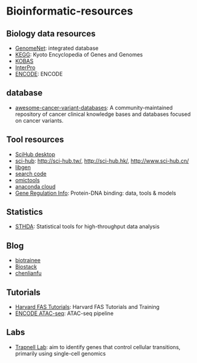 # Bioinformatic-resources

## Biology data resources

* [GenomeNet](http://www.genome.jp/): integrated database 
* [KEGG](http://www.genome.jp/kegg/): Kyoto Encyclopedia of Genes and Genomes
* [KOBAS](http://kobas.cbi.pku.edu.cn/index.php)
* [InterPro](https://www.ebi.ac.uk/interpro/download.html)
* [ENCODE](https://www.encodeproject.org/): ENCODE

## database
* [awesome-cancer-variant-databases](https://github.com/seandavi/awesome-cancer-variant-databases): A community-maintained repository of cancer clinical knowledge bases and databases focused on cancer variants.


## Tool resources

* [SciHub desktop](https://zhuanlan.zhihu.com/p/31809890)
* [sci-hub](http://sci-hub.hk/): http://sci-hub.tw/, http://sci-hub.hk/, http://www.sci-hub.cn/
* [libgen](http://gen.lib.rus.ec/)
* [search code](https://searchcode.com/)
* [omictools](https://omictools.com/)
* [anaconda cloud](https://anaconda.org)
* [Gene Regulation Info](http://generegulation.info/index.php/dna-protein-binding): Protein-DNA binding: data, tools & models

## Statistics

* [STHDA](http://www.sthda.com/french/): Statistical tools for high-throughput data analysis


## Blog

* [biotrainee](https://vip.biotrainee.com/)
* [Biostack](http://www.biostack.org/)
* [chenlianfu](http://www.chenlianfu.com/)

## Tutorials
* [Harvard FAS Tutorials](https://informatics.fas.harvard.edu/category/tutorials.html): Harvard FAS Tutorials and Training
* [ENCODE ATAC-seq](https://www.encodeproject.org/search/?type=Pipeline&assay_term_names=ATAC-seq): ATAC-seq pipeline


## Labs
* [Trapnell Lab](http://cole-trapnell-lab.github.io/): aim to identify genes that control cellular transitions, primarily using single-cell genomics

